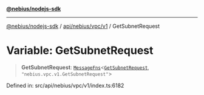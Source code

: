 [**@nebius/nodejs-sdk**](../../../../../README.md)

***

[@nebius/nodejs-sdk](../../../../../README.md) / [api/nebius/vpc/v1](../README.md) / GetSubnetRequest

# Variable: GetSubnetRequest

> **GetSubnetRequest**: [`MessageFns`](../../../../../runtime/protos/core/interfaces/MessageFns.md)\<[`GetSubnetRequest`](../interfaces/GetSubnetRequest.md), `"nebius.vpc.v1.GetSubnetRequest"`\>

Defined in: src/api/nebius/vpc/v1/index.ts:6182
